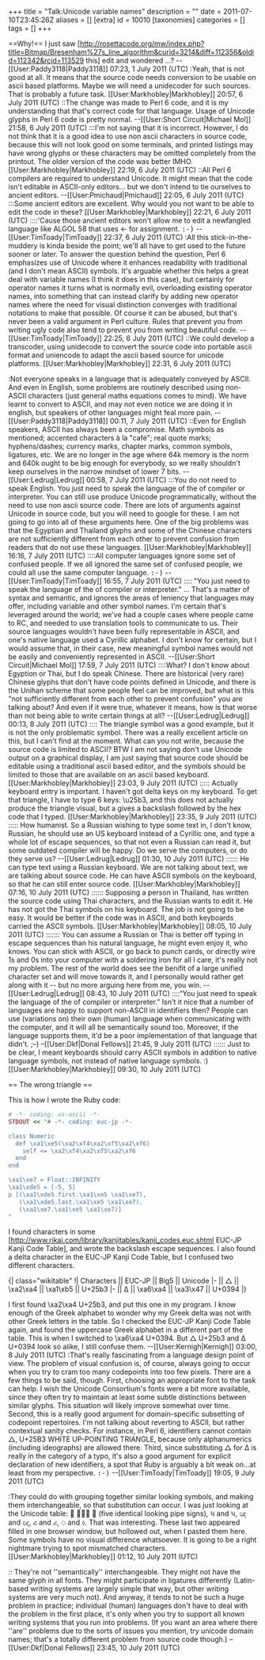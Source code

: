 +++
title = "Talk:Unicode variable names"
description = ""
date = 2011-07-10T23:45:26Z
aliases = []
[extra]
id = 10010
[taxonomies]
categories = []
tags = []
+++

==Why!==
I just saw [http://rosettacode.org/mw/index.php?title=Bitmap/Bresenham%27s_line_algorithm&curid=3214&diff=112356&oldid=112342&rcid=113529 this] edit and wondered ...? --[[User:Paddy3118|Paddy3118]] 07:23, 1 July 2011 (UTC)
:Yeah, that is not good at all. It means that the source code needs conversion to be usable on ascii based platforms. Maybe we will need a unidecoder for such sources. That is probably a future task. [[User:Markhobley|Markhobley]] 20:57, 6 July 2011 (UTC)
::The change was made to Perl 6 code, and it is my understanding that that's correct code for that language. Usage of Unicode glyphs in Perl 6 code is pretty normal. --[[User:Short Circuit|Michael Mol]] 21:58, 6 July 2011 (UTC)
:::I'm not saying that it is incorrect. However, I do not think that it is a good idea to use non ascii characters in source code, because this will not look good on some terminals, and printed listings may have wrong glyphs or these characters may be omitted completely from the printout. The older version of the code was better IMHO. [[User:Markhobley|Markhobley]] 22:19, 6 July 2011 (UTC)
::All Perl 6 compilers are required to understand Unicode.  It might mean that the code isn't editable in ASCII-only editors... but we don't intend to tie ourselves to ancient editors.  --[[User:Pmichaud|Pmichaud]] 22:05, 6 July 2011 (UTC)
:::Some ancient editors are excellent. Why would you not want to be able to edit the code in these? [[User:Markhobley|Markhobley]] 22:21, 6 July 2011 (UTC)
::::'Cause those ancient editors won't allow me to edit a newfangled language like ALGOL 58 that uses ← for assignment.  <tt>:-)</tt> --[[User:TimToady|TimToady]] 22:37, 6 July 2011 (UTC)
:All this stick-in-the-muddery is kinda beside the point; we'll all have to get used to the future sooner or later.  To answer the question behind the question, Perl 6 emphasizes use of Unicode where it enhances readability with traditional (and I don't mean ASCII) symbols.  It's arguable whether this helps a great deal with variable names (I think it does in this case), but certainly for operator names it turns what is normally evil, overloading existing operator names, into something that can instead clarify by adding new operator names where the need for visual distinction converges with traditional notations to make that possible.  Of course it can be abused, but that's never been a valid argument in Perl culture.  Rules that prevent you from writing ugly code also tend to prevent you from writing beautiful code. --[[User:TimToady|TimToady]] 22:25, 6 July 2011 (UTC)
::We could develop a transcoder, using unidecode to convert the source code into portable ascii format and uniencode to adapt the ascii based source for unicode platforms. [[User:Markhobley|Markhobley]] 22:31, 6 July 2011 (UTC)

:Not everyone speaks in a language that is adequately conveyed by ASCII. And even in English, some problems are routinely described using non-ASCII characters (just general maths equations comes to mind). We have learnt to convert to ASCII, and may not even notice we are doing it in english, but speakers of other languages might feal more pain. --[[User:Paddy3118|Paddy3118]] 00:11, 7 July 2011 (UTC)
::Even for English speakers, ASCII has always been a compromise.  Math symbols as mentioned; accented characters à la "café"; real quote marks; hyphens/dashes; currency marks, chapter marks, common symbols, ligatures, etc.  We are no longer in the age where 64k memory is the norm and 640k ought to be big enough for everybody, so we really shouldn't keep ourselves in the narrow mindset of lower 7 bits. --[[User:Ledrug|Ledrug]] 00:58, 7 July 2011 (UTC)
:::You do not need to speak English. You just need to speak the language of the of compiler or interpreter. You can still use produce Unicode programmatically, without the need to use non ascii source code. There are lots of arguments against Unicode in source code, but you will need to google for these. I am not going to go into all of these arguments here. One of the big problems was that the Egyptian and Thailand glyphs and some of the Chinese characters are not sufficiently different from each other to prevent confusion from readers that do not use these languages. [[User:Markhobley|Markhobley]] 16:16, 7 July 2011 (UTC)
::::All computer languages ignore some set of confused people.  If we all ignored the same set of confused people, we could all use the same computer language.  <tt>:-)</tt>  --[[User:TimToady|TimToady]] 16:55, 7 July 2011 (UTC)
:::: "You just need to speak the language of the of compiler or interpreter." ... That's a matter of syntax and semantic, and ignores the areas of leniency that languages may offer, including variable and other symbol names. I'm certain that's leveraged around the world; we've had a couple cases where people came to RC, and needed to use translation tools to communicate to us. Their source languages wouldn't have been fully representable in ASCII, and one's native language used a Cyrillic alphabet. I don't know for certain, but I would assume that, in their case, new meaningful symbol names would not be easily and conveniently represented in ASCII. --[[User:Short Circuit|Michael Mol]] 17:59, 7 July 2011 (UTC)
::::What? I don't know about Egyption or Thai, but I do speak Chinese.  There are historical (very rare) Chinese glyphs that don't have code points defined in Unicode, and there is the Unihan scheme that some people feel can be improved, but what is this "not sufficiently different from each other to prevent confusion" you are talking about?  And even if it were true, whatever it means, how is that worse than not being able to write certain things at all? --[[User:Ledrug|Ledrug]] 00:13, 8 July 2011 (UTC)
:::: The triangle symbol was a good example, but it is not the only problematic symbol. There was a really excellent article on this, but I can't find at the moment. What can you not write, because the source code is limited to ASCII? BTW I am not saying don't use Unicode output on a graphical display, I am just saying that source code should be editable using a traditional ascii based editor, and the symbols should be limited to those that are available on an ascii based keyboard. [[User:Markhobley|Markhobley]] 23:03, 9 July 2011 (UTC)
::::: Actually keyboard entry is important. I haven't got delta keys on my keyboard. To get that triangle, I have to type 6 keys: \u25b3, and this does not actually produce the triangle visual, but a gives a backslash followed by the hex code that I typed. [[User:Markhobley|Markhobley]] 23:35, 9 July 2011 (UTC) 
::::: How humanist.  So a Russian wishing to type some text in, I don't know, Russian, he should use an US keyboard instead of a Cyrillic one, and type a whole lot of escape sequences, so that not even a Russian can read it, but some outdated compiler will be happy.  Do we serve the computers, or do they serve us? --[[User:Ledrug|Ledrug]] 01:30, 10 July 2011 (UTC)
:::::: He can type text using a Russian keyboard. We are not talking about text, we are talking about source code. He can have ASCII symbols on the keyboard, so that he can still enter source code. [[User:Markhobley|Markhobley]] 07:16, 10 July 2011 (UTC)
:::::: Supposing a person in Thailand, has written the source code using Thai characters, and the Russian wants to edit it. He has not got the Thai symbols on his keyboard. The job is not going to be easy. It would be better if the code was in ASCII, and both keyboards carried the ASCII symbols. [[User:Markhobley|Markhobley]] 08:05, 10 July 2011 (UTC)
::::::: You can assume a Russian or Thai is better off typing in escape sequences than his natural language, he might even enjoy it, who knows.  You can stick with ASCII, or go back to punch cards, or directly wire 1s and 0s into your computer with a soldering iron for all I care, it's really not my problem.  The rest of the world does see the benifit of a large unified character set and will move towards it, and I personally would rather get along with it -- but no more arguing here from me, you win. --[[User:Ledrug|Ledrug]] 08:43, 10 July 2011 (UTC)
::::“You just need to speak the language of the of compiler or interpreter.” Isn't it nice that a number of languages are happy to support non-ASCII in identifiers then? People can use (variations on) their own (human) language when communicating with the computer, and it will all be semantically sound too. Moreover, if the language supports them, it'd be a poor implementation of that language that didn't. ;–) –[[User:Dkf|Donal Fellows]] 21:45, 9 July 2011 (UTC)
:::::: Just to be clear, I meant keyboards should carry ASCII symbols in addition to native language symbols, not instead of native language symbols. :) [[User:Markhobley|Markhobley]] 09:30, 10 July 2011 (UTC)

== The wrong triangle ==

This is how I wrote the Ruby code:


```ruby
# -*- coding: us-ascii -*-
STDOUT << "# -*- coding: euc-jp -*-

class Numeric
  def \xa1\xe5(\xa2\xf4\xa2\xf5\xa2\xf6)
    self <= \xa2\xf4\xa2\xf5\xa2\xf6
  end
end

\xa1\xe7 = Float::INFINITY
\xa1\xde5 = [-5, 5]
p [(\xa1\xde5.first.\xa1\xe5 \xa1\xe7),
   (\xa1\xde5.last.\xa1\xe5 \xa1\xe7),
   (\xa1\xe7.\xa1\xe5 \xa1\xe7)]
"
```


I found characters in some [http://www.rikai.com/library/kanjitables/kanji_codes.euc.shtml EUC-JP Kanji Code Table], and wrote the backslash escape sequences. I also found a delta character in the EUC-JP Kanji Code Table, but I confused two different characters.

{| class="wikitable"
!| Characters || EUC-JP   || Big5     || Unicode
|-
|| &#x25b3;   || \xa2\xa4 || \xa1\xb5 || U+25b3
|-
|| &#x0394;   || \xa6\xa4 || \xa3\x47 || U+0394
|}

I first found \xa2\xa4 U+25b3, and put this one in my program. I know enough of the Greek alphabet to wonder why my Greek delta was not with other Greek letters in the table. So I checked the EUC-JP Kanji Code Table again, and found the uppercase Greek alphabet in a different part of the table. This is when I switched to \xa6\xa4 U+0394. But &#x25b3; U+25b3 and &#x0394; U+0394 look so alike, I still confuse them. --[[User:Kernigh|Kernigh]] 03:00, 8 July 2011 (UTC)
:That's really fascinating from a language design point of view.  The problem of visual confusion is, of course, always going to occur when you try to cram too many codepoints into too few pixels.  There are a few things to be said, though.  First, choosing an appropriate font to the task can help.  I wish the Unicode Consortium's fonts were a bit more available, since they often try to maintain at least some subtle distinctions between similar glyphs.  This situation will likely improve somewhat over time.  Second, this is a really good argument for domain-specific subsetting of codepoint repertoires.  I'm not talking about reverting to ASCII, but rather contextual sanity checks.  For instance, in Perl 6, identifiers cannot contain △, U+25B3 WHITE UP-POINTING TRIANGLE, because only alphanumerics (including ideographs) are allowed there. Third, since substituting △ for Δ is really in the category of a typo, it's also a good argument for explicit declaration of new identifiers, a spot that Ruby is arguably a bit weak on...at least from my perspective. <tt>:-)</tt> --[[User:TimToady|TimToady]] 19:05, 9 July 2011 (UTC)

:They could do with grouping together similar looking symbols, and making them interchangeable, so that substitution can occur. I was just looking at the Unicode table: 	  (five identical looking pipe signs), પ and ૫, ඤ and ඥ, ረ and ሪ, ⬦	and ⬨. That was interesting. These last two appeared filled in one browser window, but hollowed out, when I pasted them here. Some symbols have no visual difference whatsoever. It is going to be a right nightmare trying to spot mismatched characters. [[User:Markhobley|Markhobley]] 01:12, 10 July 2011 (UTC)

:: They're not ''semantically'' interchangeable. They might not have the same glyph in all fonts. They might participate in ligatures differently (Latin-based writing systems are largely simple that way, but other writing systems are very much not). And anyway, it tends to not be such a huge problem in practice; individual (human) languages don't have to deal with the problem in the first place, it's only when you try to support all known writing systems that you run into problems. (If you want an area where there ''are'' problems due to the sorts of issues you mention, try unicode domain names; that's a totally different problem from source code though.) –[[User:Dkf|Donal Fellows]] 23:45, 10 July 2011 (UTC)

